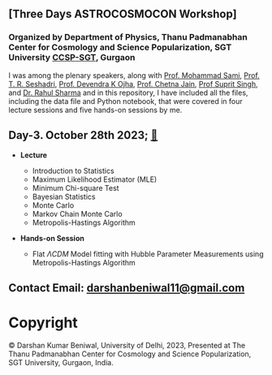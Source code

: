 ## [Three Days ASTROCOSMOCON Workshop]
### Organized by Department of Physics, Thanu Padmanabhan Center for Cosmology and Science Popularization, SGT University [CCSP-SGT](https://www.ccspsgt.science/), Gurgaon    

I was among the plenary speakers, along with [Prof. Mohammad Sami](https://en.wikipedia.org/wiki/Mohammad_Sami_(professor)), [Prof. T. R. Seshadri](http://people.du.ac.in/~trs/), [Prof. Devendra K Ojha](https://vidwan.inflibnet.ac.in/profile/71), [Prof. Chetna Jain](https://inspirehep.net/authors/1960653?ui-citation-summary=true), [Prof Suprit Singh](https://iitd.irins.org/profile/204008),  and [Dr. Rahul Sharma](https://scholar.google.com/citations?hl=en&user=M-G1pLUAAAAJ&view_op=list_works&sortby=pubdate) and in this repository, I have included all the files, including the data file and Python notebook, that were covered in four lecture sessions and five hands-on sessions by me.

## Day-3. October 28th 2023; [🔗](https://github.com/darshanbeniwal/Data_to_Discovery_ASTROCOSMOCON_SGT_2023/blob/main/HandsOn_Bayesian_Statistics.ipynb)

* **Lecture**
  * Introduction to Statistics  
  * Maximum Likelihood Estimator (MLE)  
  * Minimum Chi-square Test
  * Bayesian Statistics  
  * Monte Carlo  
  * Markov Chain Monte Carlo  
  * Metropolis-Hastings Algorithm 

* **Hands-on Session**
  * Flat $\Lambda CDM$ Model fitting with Hubble Parameter Measurements using Metropolis-Hastings Algorithm

 ## Contact Email: darshanbeniwal11@gmail.com
 # Copyright  
 © Darshan Kumar Beniwal, University of Delhi, 2023, Presented at The Thanu Padmanabhan Center for Cosmology and Science Popularization, SGT University, Gurgaon, India.
 
